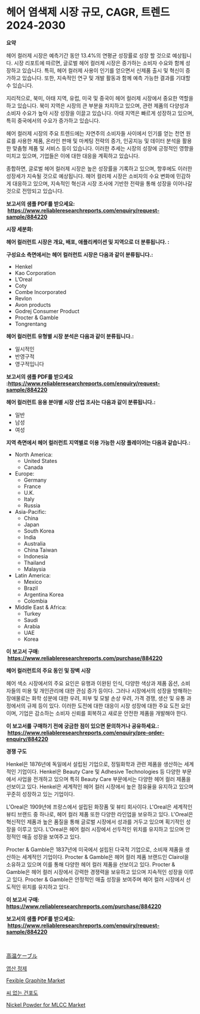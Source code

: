 <p><h1>헤어 염색제 시장 규모, CAGR, 트렌드 2024-2030</h1></p><p><strong>요약</strong></p>
<p><p>헤어 컬러제 시장은 예측기간 동안 13.4%의 연평균 성장률로 성장 할 것으로 예상됩니다. 시장 리포트에 따르면, 글로벌 헤어 컬러제 시장은 증가하는 소비자 수요와 함께 성장하고 있습니다. 특히, 헤어 컬러제 사용이 인기를 얻으면서 신제품 출시 및 혁신이 증가하고 있습니다. 또한, 지속적인 연구 및 개발 활동과 함께 예측 가능한 결과를 기대할 수 있습니다.</p><p>지리적으로, 북미, 아태 지역, 유럽, 미국 및 중국이 헤어 컬러제 시장에서 중요한 역할을 하고 있습니다. 북미 지역은 시장의 큰 부분을 차지하고 있으며, 관련 제품의 다양성과 소비자 수요가 높아 시장 성장을 이끌고 있습니다. 아태 지역은 빠르게 성장하고 있으며, 특히 중국에서의 수요가 증가하고 있습니다.</p><p>헤어 컬러제 시장의 주요 트렌드에는 자연주의 소비자들 사이에서 인기를 얻는 천연 원료를 사용한 제품, 온라인 판매 및 마케팅 전략의 증가, 인공지능 및 데이터 분석을 활용한 맞춤형 제품 및 서비스 등이 있습니다. 이러한 추세는 시장의 성장에 긍정적인 영향을 미치고 있으며, 기업들은 이에 대한 대응을 계획하고 있습니다.</p><p>종합하면, 글로벌 헤어 컬러제 시장은 높은 성장률을 기록하고 있으며, 향후에도 이러한 성장세가 지속될 것으로 예상됩니다. 헤어 컬러제 시장은 소비자의 수요 변화에 민감하게 대응하고 있으며, 지속적인 혁신과 시장 조사에 기반한 전략을 통해 성장을 이어나갈 것으로 전망되고 있습니다.</p></p>
<p><strong>보고서의 샘플 PDF를 받으세요: &nbsp;<a href="https://www.reliableresearchreports.com/enquiry/request-sample/884220">https://www.reliableresearchreports.com/enquiry/request-sample/884220</a></strong></p>
<p><strong>시장 세분화:</strong></p>
<p><strong> 헤어 컬러런트 시장은 개요, 배포, 애플리케이션 및 지역으로 더 분류됩니다. :</strong></p>
<p><strong>구성요소 측면에서는 헤어 컬러런트 시장은 다음과 같이 분류됩니다.:</strong></p>
<p><ul><li>Henkel</li><li>Kao Corporation</li><li>L’Oreal</li><li>Coty</li><li>Combe Incorporated</li><li>Revlon</li><li>Avon products</li><li>Godrej Consumer Product</li><li>Procter & Gamble</li><li>Tongrentang</li></ul></p>
<p><strong> 헤어 컬러런트 유형별 시장 분석은 다음과 같이 분류됩니다.:</strong></p>
<p><ul><li>일시적인</li><li>반영구적</li><li>영구적입니다</li></ul></p>
<p><strong>보고서의 샘플 PDF를 받으세요 :<a href="https://www.reliableresearchreports.com/enquiry/request-sample/884220">https://www.reliableresearchreports.com/enquiry/request-sample/884220</a></strong></p>
<p><strong> 헤어 컬러런트 응용 분야별 시장 산업 조사는 다음과 같이 분류됩니다.:</strong></p>
<p><ul><li>일반</li><li>남성</li><li>여성</li></ul></p>
<p><strong>지역 측면에서 헤어 컬러런트 지역별로 이용 가능한 시장 플레이어는 다음과 같습니다.:</strong></p>
<p><ul>
    <li>
        North America:
        <ul>
            <li>United States</li>
            <li>Canada</li>
        </ul>
    </li>
    <li>
        Europe:
        <ul>
            <li>Germany</li>
            <li>France</li>
            <li>U.K.</li>
            <li>Italy</li>
            <li>Russia</li>
        </ul>
    </li>
    <li>
        Asia-Pacific:
        <ul>
            <li>China</li>
            <li>Japan</li>
            <li>South Korea</li>
            <li>India</li>
            <li>Australia</li>
            <li>China Taiwan</li>
            <li>Indonesia</li>
            <li>Thailand</li>
            <li>Malaysia</li>
        </ul>
    </li>
    <li>
        Latin America:
        <ul>
            <li>Mexico</li>
            <li>Brazil</li>
            <li>Argentina Korea</li>
            <li>Colombia</li>
        </ul>
    </li>
    <li>
        Middle East & Africa:
        <ul>
            <li>Turkey</li>
            <li>Saudi</li>
            <li>Arabia</li>
            <li>UAE</li>
            <li>Korea</li>
        </ul>
    </li>
    </ul></p>
<p><strong>이 보고서 구매: &nbsp;<a href="https://www.reliableresearchreports.com/purchase/884220">https://www.reliableresearchreports.com/purchase/884220</a></strong></p>
<p><strong>헤어 컬러런트의 주요 동인 및 장벽 시장</strong></p>
<p><p>헤어 색소 시장에서의 주요 요인은 유행과 이완된 인식, 다양한 색상과 제품 옵션, 소비자들의 미용 및 개인관리에 대한 관심 증가 등이다. 그러나 시장에서의 성장을 방해하는 장애물로는 화학 성분에 대한 우려, 피부 및 모발 손상 우려, 가격 경쟁, 생산 및 유통 과정에서의 규제 등이 있다. 이러한 도전에 대한 대응이 시장 성장에 대한 주요 도전 요인이며, 기업은 감소하는 소비자 신뢰를 회복하고 새로운 안전한 제품을 개발해야 한다.</p></p>
<p><strong>이 보고서를 구매하기 전에 궁금한 점이 있으면 문의하거나 공유하세요.: &nbsp;<a href="https://www.reliableresearchreports.com/enquiry/pre-order-enquiry/884220">https://www.reliableresearchreports.com/enquiry/pre-order-enquiry/884220</a></strong></p>
<p><strong>경쟁 구도</strong></p>
<p><p>Henkel은 1876년에 독일에서 설립된 기업으로, 정밀화학과 관련 제품을 생산하는 세계적인 기업이다. Henkel은 Beauty Care 및 Adhesive Technologies 등 다양한 부문에서 사업을 전개하고 있으며 특히 Beauty Care 부문에서는 다양한 헤어 컬러 제품을 선보이고 있다. Henkel은 세계적인 헤어 컬러 시장에서 높은 점유율을 유지하고 있으며 꾸준히 성장하고 있는 기업이다.</p><p>L'Oreal은 1909년에 프랑스에서 설립된 화장품 및 뷰티 회사이다. L'Oreal은 세계적인 뷰티 브랜드 중 하나로, 헤어 컬러 제품 또한 다양한 라인업을 보유하고 있다. L'Oreal은 혁신적인 제품과 높은 품질을 통해 글로벌 시장에서 성과를 거두고 있으며 획기적인 성장을 이루고 있다. L'Oreal은 헤어 컬러 시장에서 선두적인 위치를 유지하고 있으며 안정적인 매출 성장을 보여주고 있다.</p><p>Procter & Gamble은 1837년에 미국에서 설립된 다국적 기업으로, 소비재 제품을 생산하는 세계적인 기업이다. Procter & Gamble은 헤어 컬러 제품 브랜드인 Clairol을 소유하고 있으며 이를 통해 다양한 헤어 컬러 제품을 선보이고 있다. Procter & Gamble은 헤어 컬러 시장에서 강력한 경쟁력을 보유하고 있으며 지속적인 성장을 이루고 있다. Procter & Gamble은 안정적인 매출 성장을 보여주며 헤어 컬러 시장에서 선도적인 위치를 유지하고 있다.</p></p>
<p><strong>이 보고서 구매: &nbsp; <a href="https://www.reliableresearchreports.com/purchase/884220">https://www.reliableresearchreports.com/purchase/884220</a></strong></p>
<p><strong>보고서의 샘플 PDF를 받으세요: &nbsp;<a href="https://www.reliableresearchreports.com/enquiry/request-sample/884220">https://www.reliableresearchreports.com/enquiry/request-sample/884220</a></strong><strong></strong></p>
<p>&nbsp;</p>
<p><p><a href="https://github.com/oqxogxyvqe90775/Market-Research-Report-List-1/blob/main/11915201611.md">高温ケーブル</a></p><p><a href="https://github.com/vs019sa3m8x/Market-Research-Report-List-1/blob/main/67304371267.md">엽산 정제</a></p><p><a href="https://issuu.com/reportprime-2/docs/fexible-graphite-market-size-2030.pptx">Fexible Graphite Market</a></p><p><a href="https://github.com/lzrvbyqzftro57/Market-Research-Report-List-1/blob/main/99332431266.md">씨 없는 건포도</a></p><p><a href="https://github.com/gulaimolin/Market-Research-Report-List-3/blob/main/nickel-powder-for-mlcc-market.md">Nickel Powder for MLCC Market</a></p></p>